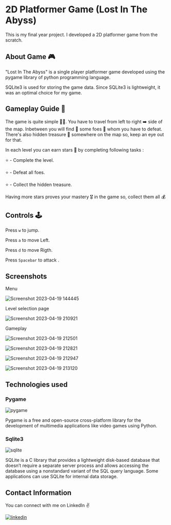 # 2D Platformer Game (Lost In The Abyss)

This is my final year project. I developed a 2D platformer game from the scratch.






## About Game 🎮 
"Lost In The Abyss" is a single player platformer game developed using the pygame library of python programming language. 

SQLite3 is used for storing the game data. Since SQLite3 is lightweight, it was an optimal choice for my game.

## Gameplay Guide 📒
The game is quite simple 🤷‍♂️. You have to travel from left  to right ➡️ side of the map. Inbetween you will find 🔎 some foes 🤺 whom you have to defeat. There's also hidden treasure 💎 somewhere on the map so, keep an eye out for that.

In each level you can earn stars 🌟 by completing following tasks :

⭐ - Complete the level.

⭐ - Defeat all foes.

⭐ - Collect the hidden treasure.

Having more stars proves your mastery 🎖️ in the game so, collect them all 💰 

## Controls 🕹️

Press `w` to jump.

Press `a` to move Left. 

Press `d` to move Rigth.

Press `Spacebar` to attack  .

## Screenshots
Menu 

![Screenshot 2023-04-19 144445](https://github.com/SahilShaikh25/2D_Platformer_Game/assets/75927311/73a2ae9b-8a20-459b-8aaf-228aa0969ae9)

Level selection page

![Screenshot 2023-04-19 210921](https://github.com/SahilShaikh25/2D_Platformer_Game/assets/75927311/53db16dd-761c-4868-87e8-53f81600bc70)

Gameplay

![Screenshot 2023-04-19 212501](https://github.com/SahilShaikh25/2D_Platformer_Game/assets/75927311/800bf0a5-76fb-416c-8a45-b165e35e6bca)


![Screenshot 2023-04-19 212821](https://github.com/SahilShaikh25/2D_Platformer_Game/assets/75927311/677819f4-f4f9-492b-9568-f52561fded58)


![Screenshot 2023-04-19 212947](https://github.com/SahilShaikh25/2D_Platformer_Game/assets/75927311/73f6b21a-776f-44bc-8e24-ece1d222da18)


![Screenshot 2023-04-19 213120](https://github.com/SahilShaikh25/2D_Platformer_Game/assets/75927311/3b8b1616-9164-4334-a702-5c443a9e1af3)


## Technologies used


### Pygame

![pygame](https://github.com/SahilShaikh25/2D_Platformer_Game/assets/75927311/c145908f-842b-41a8-ae79-23c73505caa5)

Pygame is a free and open-source cross-platform library for the development of multimedia applications like video games using Python.

### Sqlite3

![sqlite](https://github.com/SahilShaikh25/2D_Platformer_Game/assets/75927311/cad1fa75-5e4b-4904-98b8-5d7cd03d6be5)


SQLite is a C library that provides a lightweight disk-based database that doesn’t require a separate server process and allows accessing the database using a nonstandard variant of the SQL query language. Some applications can use SQLite for internal data storage.


## Contact Information
You can connect with me on LinkedIn 	✌️

[![linkedin](https://img.shields.io/badge/linkedin-0A66C2?style=for-the-badge&logo=linkedin&logoColor=white)](https://www.linkedin.com/in/sahilshaikh25/)
